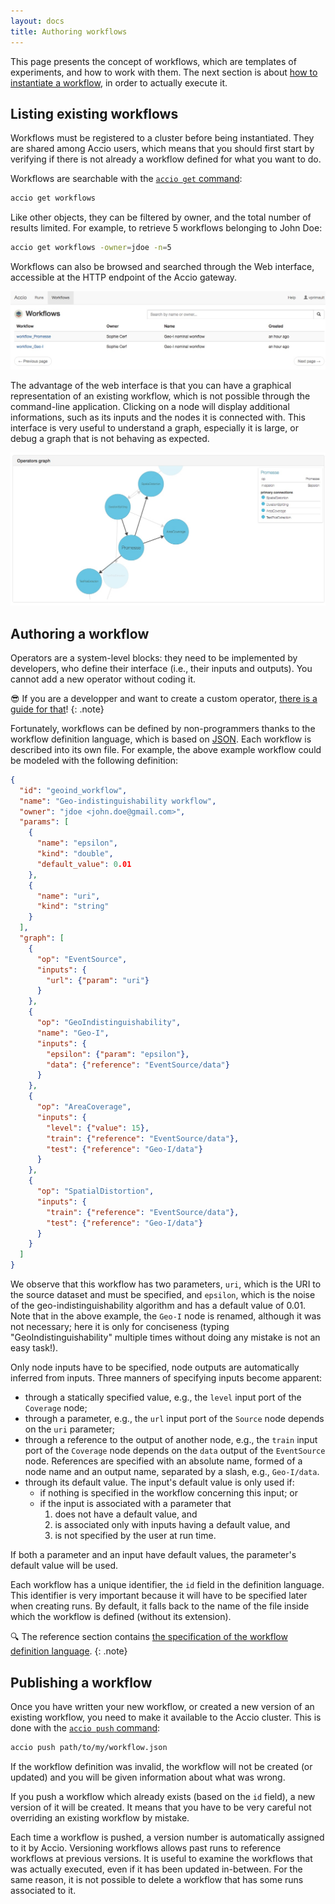 ```yaml
---
layout: docs
title: Authoring workflows
---
```


This page presents the concept of workflows, which are templates of experiments, and how to work with them.
The next section is about [how to instantiate a workflow](creating-runs.html), in order to actually execute it.

## Listing existing workflows
Workflows must be registered to a cluster before being instantiated.
They are shared among Accio users, which means that you should first start by verifying if there is not already a workflow defined for what you want to do.

Workflows are searchable with the [`accio get` command](commands/get.html):
```bash
accio get workflows
```

Like other objects, they can be filtered by owner, and the total number of results limited.
For example, to retrieve 5 workflows belonging to John Doe:
```bash
accio get workflows -owner=jdoe -n=5
```

Workflows can also be browsed and searched through the Web interface, accessible at the HTTP endpoint of the Accio gateway.

![Workflow list](../images/ui/workflows.jpeg)

The advantage of the web interface is that you can have a graphical representation of an existing workflow, which is not possible through the command-line application.
Clicking on a node will display additional informations, such as its inputs and the nodes it is connected with.
This interface is very useful to understand a graph, especially it is large, or debug a graph that is not behaving as expected.

![Workflow list](../images/ui/workflow_graph.jpeg)

## Authoring a workflow

Operators are a system-level blocks: they need to be implemented by developers, who define their interface (i.e., their inputs and outputs).
You cannot add a new operator without coding it.

:sunglasses: If you are a developper and want to create a custom operator, [there is a guide for that](../contribute/custom-operator.html)!
{: .note}

Fortunately, workflows can be defined by non-programmers thanks to the workflow definition language, which is based on [JSON](https://en.wikipedia.org/wiki/JSON).
Each workflow is described into its own file.
For example, the above example workflow could be modeled with the following definition:

```json
{
  "id": "geoind_workflow",
  "name": "Geo-indistinguishability workflow",
  "owner": "jdoe <john.doe@gmail.com>",
  "params": [
    {
      "name": "epsilon",
      "kind": "double",
      "default_value": 0.01
    },
    {
      "name": "uri",
      "kind": "string"
    }
  ],
  "graph": [
    {
      "op": "EventSource",
      "inputs": {
        "url": {"param": "uri"}
      }
    },
    {
      "op": "GeoIndistinguishability",
      "name": "Geo-I",
      "inputs": {
        "epsilon": {"param": "epsilon"},
        "data": {"reference": "EventSource/data"}
      }
    },
    {
      "op": "AreaCoverage",
      "inputs": {
        "level": {"value": 15},
        "train": {"reference": "EventSource/data"},
        "test": {"reference": "Geo-I/data"}
      }
    },
    {
      "op": "SpatialDistortion",
      "inputs": {
        "train": {"reference": "EventSource/data"},
        "test": {"reference": "Geo-I/data"}
      }
    }
  ]
}
```

We observe that this workflow has two parameters, `uri`, which is the URI to the source dataset and must be specified, and `epsilon`, which is the noise of the geo-indistinguishability algorithm and has a default value of 0.01.
Note that in the above example, the `Geo-I` node is renamed, although it was not necessary;
here it is only for conciseness (typing "GeoIndistinguishability" multiple times without doing any mistake is not an easy task!).

Only node inputs have to be specified, node outputs are automatically inferred from inputs.
Three manners of specifying inputs become apparent:

  * through a statically specified value, e.g., the `level` input port of the `Coverage` node;
  * through a parameter, e.g., the `url` input port of the `Source` node depends on the `uri` parameter;
  * through a reference to the output of another node, e.g., the `train` input port of the `Coverage` node depends on the `data` output of the `EventSource` node.
  References are specified with an absolute name, formed of a node name and an output name, separated by a slash, e.g., `Geo-I/data`.
  * through its default value.
  The input's default value is only used if:
    * if nothing is specified in the workflow concerning this input; or
    * if the input is associated with a parameter that
      1. does not have a default value, and
      2. is associated only with inputs having a default value, and
      3. is not specified by the user at run time.

If both a parameter and an input have default values, the parameter's default value will be used.

Each workflow has a unique identifier, the `id` field in the definition language.
This identifier is very important because it will have to be specified later when creating runs.
By default, it falls back to the name of the file inside which the workflow is defined (without its extension).

:mag: The reference section contains [the specification of the workflow definition language](workflow-dsl.html).
{: .note}

## Publishing a workflow
Once you have written your new workflow, or created a new version of an existing workflow, you need to make it available to the Accio cluster.
This is done with the [`accio push` command](commands/push.html):
```bash
accio push path/to/my/workflow.json
```

If the workflow definition was invalid, the workflow will not be created (or updated) and you will be given information about what was wrong.

If you push a workflow which already exists (based on the `id` field), a new version of it will be created.
It means that you have to be very careful not overriding an existing workflow by mistake.

Each time a workflow is pushed, a version number is automatically assigned to it by Accio.
Versioning workflows allows past runs to reference workflows at previous versions.
It is useful to examine the workflows that was actually executed, even if it has been updated in-between.
For the same reason, it is not possible to delete a workflow that has some runs associated to it.
